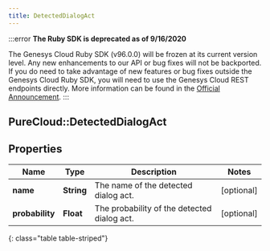 ```yaml
---
title: DetectedDialogAct
---
```


:::error
**The Ruby SDK is deprecated as of 9/16/2020**

The Genesys Cloud Ruby SDK (v96.0.0) will be frozen at its current version level. Any new enhancements to our API or bug fixes will not be backported. If you do need to take advantage of new features or bug fixes outside the Genesys Cloud Ruby SDK, you will need to use the Genesys Cloud REST endpoints directly. More information can be found in the [Official Announcement](https://developer.mypurecloud.com/forum/t/announcement-genesys-cloud-ruby-sdk-end-of-life/8850).
:::


## PureCloud::DetectedDialogAct

## Properties

|Name | Type | Description | Notes|
|------------ | ------------- | ------------- | -------------|
| **name** | **String** | The name of the detected dialog act. | [optional] |
| **probability** | **Float** | The probability of the detected dialog act. | [optional] |
{: class="table table-striped"}


